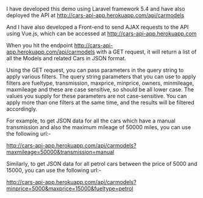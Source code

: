 I have developed this demo using Laravel framework 5.4 and have also deployed the API at http://cars-api-app.herokuapp.com/api/carmodels

And I have also developed a Front-end to send AJAX requests to the API using Vue.js, which can be accessed at http://cars-api-app.herokuapp.com

When you hit the endpoint http://cars-api-app.herokuapp.com/api/carmodels with a GET request, it will return a list of all the Models and related Cars in JSON format.

Using the GET request, you can pass parameters in the query string to apply various filters. The query string parameters that you can use to apply filters are fueltype, transmission, maxprice, minprice, owners, minmileage, maxmileage and these are case sensitive, so should be all lower case. The values you supply for these parameters are not case-sensitive. You can apply more than one filters at the same time, and the results will be filtered accordingly.

For example, to get JSON data for all the cars which have a manual transmission and also the maximum mileage of 50000 miles, you can use the following url:-

http://cars-api-app.herokuapp.com/api/carmodels?maxmileage=50000&transmission=manual

Similarly, to get JSON data for all petrol cars between the price of 5000 and 15000, you can use the following url:-

http://cars-api-app.herokuapp.com/api/carmodels?minprice=5000&maxprice=15000&fueltype=petrol